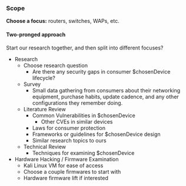 ### Scope
**Choose a focus:** routers, switches, WAPs, etc.

#### Two-pronged approach
Start our research together, and then split into different focuses?

- Research
  - Choose research question
    - Are there any security gaps in consumer $chosenDevice lifecycle? 
  - Survey
    - Small data gathering from consumers about their networking equipment, purchase habits, update cadence, and any other configurations they remember doing.
  - Literature Review
    - Common Vulnerabilities in $chosenDevice
      - Other CVEs in similar devices
    - Laws for consumer protection
    - Frameworks or guidelines for $chosenDevice design
    - Similar research topics to ours
  - Technical Review
    - Techniques for examining $chosenDevice
- Hardware Hacking / Firmware Examination
  - Kali Linux VM for ease of access
  - Choose a couple firmwares to start with
  - Hardware firmware lift if interested
